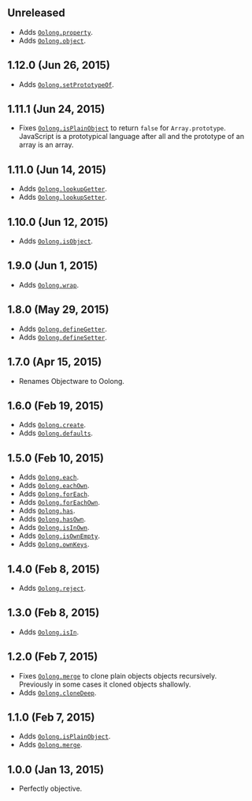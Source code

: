 ## Unreleased
- Adds [`Oolong.property`][property].
- Adds [`Oolong.object`][object].

[property]: https://github.com/moll/js-oolong/blob/master/doc/API.md#Oolong.property
[object]: https://github.com/moll/js-oolong/blob/master/doc/API.md#Oolong.object

## 1.12.0 (Jun 26, 2015)
- Adds [`Oolong.setPrototypeOf`][setPrototypeOf].

[setPrototypeOf]: https://github.com/moll/js-oolong/blob/master/doc/API.md#Oolong.setPrototypeOf

## 1.11.1 (Jun 24, 2015)
- Fixes [`Oolong.isPlainObject`][isPlainObject] to return `false` for
  `Array.prototype`.  
  JavaScript is a prototypical language after all and the prototype of an array
  is an array.

## 1.11.0 (Jun 14, 2015)
- Adds [`Oolong.lookupGetter`][lookupGetter].
- Adds [`Oolong.lookupSetter`][lookupSetter].

[lookupGetter]: https://github.com/moll/js-oolong/blob/master/doc/API.md#Oolong.lookupGetter
[lookupSetter]: https://github.com/moll/js-oolong/blob/master/doc/API.md#Oolong.lookupSetter

## 1.10.0 (Jun 12, 2015)
- Adds [`Oolong.isObject`][isObject].

[isObject]: https://github.com/moll/js-oolong/blob/master/doc/API.md#Oolong.isObject

## 1.9.0 (Jun 1, 2015)
- Adds [`Oolong.wrap`][wrap].

[wrap]: https://github.com/moll/js-oolong/blob/master/doc/API.md#Oolong.wrap

## 1.8.0 (May 29, 2015)
- Adds [`Oolong.defineGetter`][defineGetter].
- Adds [`Oolong.defineSetter`][defineSetter].

[defineGetter]: https://github.com/moll/js-oolong/blob/master/doc/API.md#Oolong.defineGetter
[defineSetter]: https://github.com/moll/js-oolong/blob/master/doc/API.md#Oolong.defineSetter

## 1.7.0 (Apr 15, 2015)
- Renames Objectware to Oolong.

## 1.6.0 (Feb 19, 2015)
- Adds [`Oolong.create`][create].
- Adds [`Oolong.defaults`][defaults].

[create]: https://github.com/moll/js-oolong/blob/master/doc/API.md#Oolong.create
[defaults]: https://github.com/moll/js-oolong/blob/master/doc/API.md#Oolong.defaults

## 1.5.0 (Feb 10, 2015)
- Adds [`Oolong.each`][each].
- Adds [`Oolong.eachOwn`][eachOwn].
- Adds [`Oolong.forEach`][forEach].
- Adds [`Oolong.forEachOwn`][forEachOwn].
- Adds [`Oolong.has`][has].
- Adds [`Oolong.hasOwn`][hasOwn].
- Adds [`Oolong.isInOwn`][isInOwn].
- Adds [`Oolong.isOwnEmpty`][isOwnEmpty].
- Adds [`Oolong.ownKeys`][ownKeys].

[each]: https://github.com/moll/js-oolong/blob/master/doc/API.md#Oolong.each
[eachOwn]: https://github.com/moll/js-oolong/blob/master/doc/API.md#Oolong.eachOwn
[forEach]: https://github.com/moll/js-oolong/blob/master/doc/API.md#Oolong.forEach
[forEachOwn]: https://github.com/moll/js-oolong/blob/master/doc/API.md#Oolong.forEachOwn
[has]: https://github.com/moll/js-oolong/blob/master/doc/API.md#Oolong.has
[hasOwn]: https://github.com/moll/js-oolong/blob/master/doc/API.md#Oolong.hasOwn
[isInOwn]: https://github.com/moll/js-oolong/blob/master/doc/API.md#Oolong.isInOwn
[isOwnEmpty]: https://github.com/moll/js-oolong/blob/master/doc/API.md#Oolong.isOwnEmpty
[ownKeys]: https://github.com/moll/js-oolong/blob/master/doc/API.md#Oolong.ownKeys

## 1.4.0 (Feb 8, 2015)
- Adds [`Oolong.reject`][reject].

[reject]: https://github.com/moll/js-oolong/blob/master/doc/API.md#Oolong.reject

## 1.3.0 (Feb 8, 2015)
- Adds [`Oolong.isIn`][isIn].

[isIn]: https://github.com/moll/js-oolong/blob/master/doc/API.md#Oolong.isIn

## 1.2.0 (Feb 7, 2015)
- Fixes [`Oolong.merge`][merge] to clone plain objects objects
  recursively.  
  Previously in some cases it cloned objects shallowly.
- Adds [`Oolong.cloneDeep`][cloneDeep].

[cloneDeep]: https://github.com/moll/js-oolong/blob/master/doc/API.md#Oolong.cloneDeep

## 1.1.0 (Feb 7, 2015)
- Adds [`Oolong.isPlainObject`][isPlainObject].
- Adds [`Oolong.merge`][merge].

[isPlainObject]: https://github.com/moll/js-oolong/blob/master/doc/API.md#Oolong.isPlainObject
[merge]: https://github.com/moll/js-oolong/blob/master/doc/API.md#Oolong.merge

## 1.0.0 (Jan 13, 2015)
- Perfectly objective.
